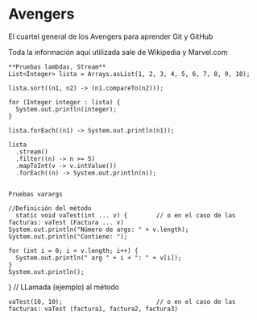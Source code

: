 # Avengers

El cuartel general de los Avengers para aprender Git y GitHub

Toda la información aquí utilizada sale de Wikipedia y Marvel.com

    **Pruebas lambdas, Stream**
    List<Integer> lista = Arrays.asList(1, 2, 3, 4, 5, 6, 7, 8, 9, 10);

    lista.sort((n1, n2) -> (n1.compareTo(n2)));

    for (Integer integer : lista) {
      System.out.println(integer);
    }
    
    lista.forEach((n1) -> System.out.println(n1));
    
    lista
      .stream()
      .filter((n) -> n >= 5)
      .mapToInt(v -> v.intValue())
      .forEach((n) -> System.out.println(n));


    Pruebas varargs
    
    //Definición del método
      static void vaTest(int ... v) {        // o en el caso de las facturas: vaTest (Factura ... v)
    System.out.println("Número de args: " + v.length);
    System.out.println("Contiene: ");

    for (int i = 0; i < v.length; i++) {
      System.out.println(" arg " + i + ": " + v[i]); 
    }
    System.out.println();
  }
  // LLamada (ejemplo) al método
  
    vaTest(10, 10);                          // o en el caso de las facturas: vaTest (factura1, factura2, factura3)
    
    
